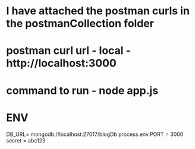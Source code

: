 # I have attached the postman curls in the postmanCollection folder
# postman curl url - local - http://localhost:3000
# command to run - node app.js



# ENV
DB_URL= mongodb://localhost:27017/blogDb
process.env.PORT = 3000
secret = abc123
